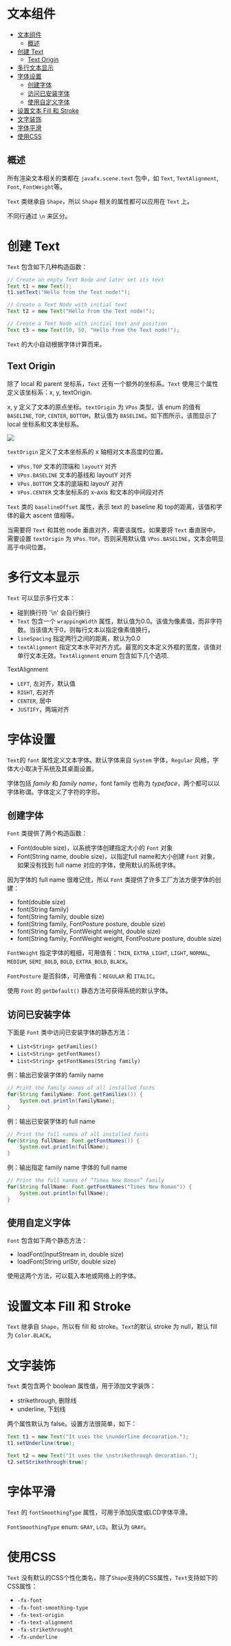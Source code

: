 # 文本组件

- [文本组件](#%e6%96%87%e6%9c%ac%e7%bb%84%e4%bb%b6)
  - [概述](#%e6%a6%82%e8%bf%b0)
- [创建 Text](#%e5%88%9b%e5%bb%ba-text)
  - [Text Origin](#text-origin)
- [多行文本显示](#%e5%a4%9a%e8%a1%8c%e6%96%87%e6%9c%ac%e6%98%be%e7%a4%ba)
- [字体设置](#%e5%ad%97%e4%bd%93%e8%ae%be%e7%bd%ae)
  - [创建字体](#%e5%88%9b%e5%bb%ba%e5%ad%97%e4%bd%93)
  - [访问已安装字体](#%e8%ae%bf%e9%97%ae%e5%b7%b2%e5%ae%89%e8%a3%85%e5%ad%97%e4%bd%93)
  - [使用自定义字体](#%e4%bd%bf%e7%94%a8%e8%87%aa%e5%ae%9a%e4%b9%89%e5%ad%97%e4%bd%93)
- [设置文本 Fill 和 Stroke](#%e8%ae%be%e7%bd%ae%e6%96%87%e6%9c%ac-fill-%e5%92%8c-stroke)
- [文字装饰](#%e6%96%87%e5%ad%97%e8%a3%85%e9%a5%b0)
- [字体平滑](#%e5%ad%97%e4%bd%93%e5%b9%b3%e6%bb%91)
- [使用CSS](#%e4%bd%bf%e7%94%a8css)

## 概述

所有渲染文本相关的类都在 `javafx.scene.text` 包中，如 `Text`, `TextAlignment`, `Font`, `FontWeight`等。

`Text` 类继承自 `Shape`，所以 `Shape` 相关的属性都可以应用在 `Text` 上。

不同行通过 `\n` 来区分。

# 创建 Text
`Text` 包含如下几种构造函数：
```java
// Create an empty Text Node and later set its text
Text t1 = new Text();
t1.setText("Hello from the Text node!");

// Create a Text Node with initial text
Text t2 = new Text("Hello from the Text node!");

// Create a Text Node with initial text and position
Text t3 = new Text(50, 50, "Hello from the Text node!");
```

`Text` 的大小自动根据字体计算而来。

## Text Origin
除了 local 和 parent 坐标系，`Text` 还有一个额外的坐标系。`Text` 使用三个属性定义该坐标系：x, y, textOrigin.

x, y 定义了文本的原点坐标。`textOrigin` 为 `VPos` 类型，该 enum 的值有 `BASELINE`, `TOP`, `CENTER`, `BOTTOM`，默认值为 `BASELINE`。如下图所示，该图显示了 local 坐标系和文本坐标系。 

![](2019-06-05-16-34-48.png)

`textOrigin` 定义了文本坐标系的 x 轴相对文本高度的位置。
- `VPos.TOP` 文本的顶端和 `layoutY` 对齐
- `VPos.BASELINE` 文本的基线和 layoutY 对齐
- `VPos.BOTTOM` 文本的底端和 layouY 对齐
- `VPos.CENTER` 文本坐标系的 x-axis 和文本的中间段对齐

`Text` 类的 `baselineOffset` 属性，表示 text 的 baseline 和 top的距离，该值和字体的最大 ascent 值相等。

当需要将 `Text` 和其他 node 垂直对齐，需要该属性。如果要将 `Text` 垂直居中，需要设置 `textOrigin` 为 `VPos.TOP`。否则采用默认值 `VPos.BASELINE`，文本会明显高于中间位置。


# 多行文本显示
`Text` 可以显示多行文本：
- 碰到换行符 '\n' 会自行换行
- `Text` 包含一个 `wrappingWidth` 属性，默认值为0.0。该值为像素值，而非字符数。当该值大于0，则每行文本以指定像素值换行。
- `lineSpacing` 指定两行之间的距离，默认为0.0
- `textAlignment` 指定文本水平对齐方式。最宽的文本定义外框的宽度，该值对单行文本无效。`TextAlignment` enum 包含如下几个选项.

TextAlignment
- `LEFT`, 左对齐，默认值
- `RIGHT`, 右对齐
- `CENTER`, 居中
- `JUSTIFY`，两端对齐

# 字体设置
`Text`的 `font` 属性定义文本字体。默认字体来自 `System` 字体，`Regular` 风格，字体大小取决于系统及其桌面设置。

字体包括 _family_ 和 _family name_，font family 也称为 _typeface_，两个都可以以字体称谓。字体定义了字符的字形。

## 创建字体
`Font` 类提供了两个构造函数：
- Font(double size)，以系统字体创建指定大小的 `Font` 对象
- Font(String name, double size)，以指定full name和大小创建 `Font` 对象，如果没有找到 full name 对应的字体，使用默认的系统字体。

因为字体的 full name 很难记住，所以 `Font` 类提供了许多工厂方法方便字体的创建：
- font(double size)
- font(String family)
- font(String family, double size)
- font(String family, FontPosture posture, double size)
- font(String family, FontWeight weight, double size)
- font(String family, FontWeight weight, FontPosture posture, double size)

`FontWeight` 指定字体的粗细，可用值有：`THIN`, `EXTRA_LIGHT`, `LIGHT`, `NORMAL`, `MEDIUM`, `SEMI_BOLD`, `BOLD`, `EXTRA_BOLD`, `BLACK`。

`FontPosture` 是否斜体，可用值有：`REGULAR` 和 `ITALIC`。

使用 `Font` 的 `getDefault()` 静态方法可获得系统的默认字体。

## 访问已安装字体
下面是 `Font` 类中访问已安装字体的静态方法：
- `List<String> getFamilies()`
- `List<String> getFontNames()`
- `List<String> getFontNames(String family)`

例：输出已安装字体的 family name
```java
// Print the family names of all installed fonts
for(String familyName: Font.getFamilies()) {
    System.out.println(familyName);
}
```

例：输出已安装字体的 full name
```java
// Print the full names of all installed fonts
for(String fullName: Font.getFontNames()) {
    System.out.println(fullName);
}
```

例：输出指定 family name 字体的 full name
```java
// Print the full names of “Times New Roman” family
for(String fullName: Font.getFontNames("Times New Roman")) {
    System.out.println(fullName);
}
```

## 使用自定义字体
`Font` 包含如下两个静态方法：
- loadFont(InputStream in, double size)
- loadFont(String urlStr, double size)

使用这两个方法，可以载入本地或网络上的字体。

# 设置文本 Fill 和 Stroke
`Text` 继承自 `Shape`，所以有 fill 和 stroke。`Text`的默认 stroke 为 null，默认 fill 为 `Color.BLACK`。

# 文字装饰
`Text` 类包含两个 boolean 属性值，用于添加文字装饰：
- strikethrough, 删除线
- underline, 下划线

两个属性默认为 false。设置方法很简单，如下：
```java
Text t1 = new Text("It uses the \nunderline decoaration.");
t1.setUnderline(true);

Text t2 = new Text("It uses the \nstrikethrough decoration.");
t2.setStrikethrough(true);
```

# 字体平滑
`Text` 的 `fontSmoothingType` 属性，可用于添加灰度或LCD字体平滑。

`FontSmoothingType` enum: `GRAY`, `LCD`。默认为 `GRAY`。

# 使用CSS
`Text` 没有默认的CSS个性化类名，除了`Shape`支持的CSS属性，`Text`支持如下的CSS属性：
- `-fx-font`
- `-fx-font-smoothing-type`
- `-fx-text-origin`
- `-fx-text-alignment`
- `-fx-strikethrought`
- `-fx-underline`
